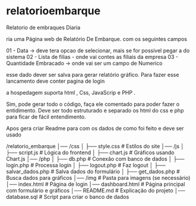 # relatorioembarque
Relatorio de embraques Diaria 


ria uma Página web de Relatório De Embarque.
com os seguintes campos 

01 - Data -> deve tera opcao de selecionar, mais se for possivel pegar a do sistema 
02 -  Lista de filias - onde vai contes as filiais da empresa
03 - Quantidade Embracado  -> onde vai ser um campo de Numerico 

esse dado dever ser salva para gerar relatório gráfico. 
Para fazer esse lancamento deve conter pagina de login 

a hospedagem suporta html , Css, JavaScrip e PHP . 

Sim, pode gerar todo o código,  faça ele comentado para poder fazer o entidimento. 
Deve ser todo estruturado e separado os html do css e php para ficar de fácil entendimento. 

Apos gera criar Readme para com os dados de como foi feito e deve ser usado 






/relatorio_embarque
│── /css
│   ├── style.css        # Estilos do site
│── /js
│   ├── script.js        # Lógica do frontend
│   ├── chart.js         # Gráficos usando Chart.js
│── /php
│   ├── db.php           # Conexão com banco de dados
│   ├── login.php        # Processa login
│   ├── logout.php       # Faz logout
│   ├── salvar_dados.php # Salva dados do formulário
│   ├── get_dados.php    # Busca dados para gráficos
│── /img                 # Pasta para imagens (se necessário)
│── index.html           # Página de login
│── dashboard.html       # Página principal com formulário e gráficos
│── README.md            # Explicação do projeto
│── database.sql         # Script para criar o banco de dados
